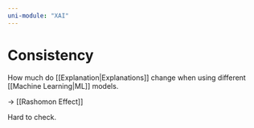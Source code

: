 ```yaml
---
uni-module: "XAI"
---
```

# Consistency

How much do [[Explanation|Explanations]] change when using different [[Machine Learning|ML]] models.

→ [[Rashomon Effect]]

Hard to check.
